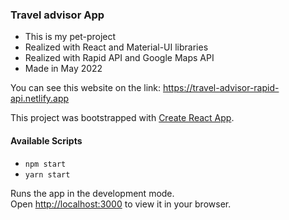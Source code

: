 ### Travel advisor App

- This is my pet-project
- Realized with React and Material-UI libraries
- Realized with Rapid API and Google Maps API
- Made in May 2022

You can see this website on the link: https://travel-advisor-rapid-api.netlify.app


This project was bootstrapped with [Create React App](https://github.com/facebook/create-react-app).

#### Available Scripts

- `npm start`
- `yarn start`

Runs the app in the development mode.\
Open [http://localhost:3000](http://localhost:3000) to view it in your browser.

